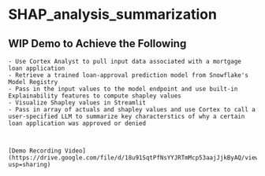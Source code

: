 # SHAP_analysis_summarization

## WIP Demo to Achieve the Following

    - Use Cortex Analyst to pull input data associated with a mortgage loan application
    - Retrieve a trained loan-approval prediction model from Snowflake's Model Registry
    - Pass in the input values to the model endpoint and use built-in Explainability features to compute shapley values
    - Visualize Shapley values in Streamlit
    - Pass in array of actuals and shapley values and use Cortex to call a user-specified LLM to summarize key characterstics of why a certain loan application was approved or denied



    [Demo Recording Video](https://drive.google.com/file/d/18u91SqtPfNsYYJRTmMcp53aajJjkByAQ/view?usp=sharing)

